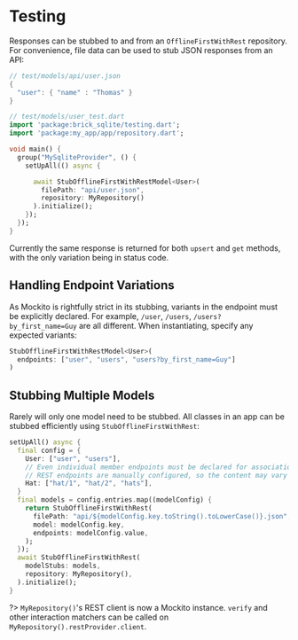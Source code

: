 # Testing

Responses can be stubbed to and from an `OfflineFirstWithRest` repository. For convenience, file data can be used to stub JSON responses from an API:

```dart
// test/models/api/user.json
{
  "user": { "name" : "Thomas" }
}

// test/models/user_test.dart
import 'package:brick_sqlite/testing.dart';
import 'package:my_app/app/repository.dart';

void main() {
  group("MySqliteProvider", () {
    setUpAll(() async {

      await StubOfflineFirstWithRestModel<User>(
        filePath: "api/user.json",
        repository: MyRepository()
      ).initialize();
    });
  });
}
```

Currently the same response is returned for both `upsert` and `get` methods, with the only variation being in status code.

## Handling Endpoint Variations

As Mockito is rightfully strict in its stubbing, variants in the endpoint must be explicitly declared. For example, `/user`, `/users`, `/users?by_first_name=Guy` are all different. When instantiating, specify any expected variants:

```dart
StubOfflineFirstWithRestModel<User>(
  endpoints: ["user", "users", "users?by_first_name=Guy"]
)
```

## Stubbing Multiple Models

Rarely will only one model need to be stubbed. All classes in an app can be stubbed efficiently using `StubOfflineFirstWithRest`:

```dart
setUpAll() async {
  final config = {
    User: ["user", "users"],
    // Even individual member endpoints must be declared for association fetching
    // REST endpoints are manually configured, so the content may vary
    Hat: ["hat/1", "hat/2", "hats"],
  }
  final models = config.entries.map((modelConfig) {
    return StubOfflineFirstWithRest(
      filePath: "api/${modelConfig.key.toString().toLowerCase()}.json",
      model: modelConfig.key,
      endpoints: modelConfig.value,
    );
  });
  await StubOfflineFirstWithRest(
    modelStubs: models,
    repository: MyRepository(),
  ).initialize();
}
```

?> `MyRepository()`'s REST client is now a Mockito instance. `verify` and other interaction matchers can be called on `MyRepository().restProvider.client`.
